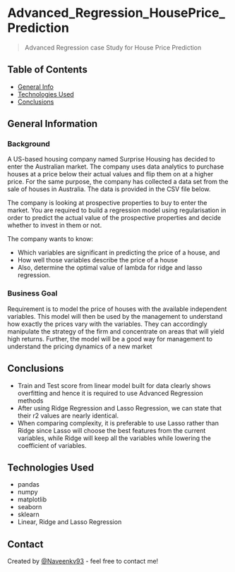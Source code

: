 # Advanced_Regression_HousePrice_Prediction
> Advanced Regression case Study for House Price Prediction


## Table of Contents
* [General Info](#general-information)
* [Technologies Used](#technologies-used)
* [Conclusions](#conclusions)

<!-- You can include any other section that is pertinent to your problem -->

## General Information

### Background
A US-based housing company named Surprise Housing has decided to enter the Australian market. The company uses data analytics to purchase houses at a price below their actual values and flip them on at a higher price. For the same purpose, the company has collected a data set from the sale of houses in Australia. The data is provided in the CSV file below. 

The company is looking at prospective properties to buy to enter the market. You are required to build a regression model using regularisation in order to predict the actual value of the prospective properties and decide whether to invest in them or not.


The company wants to know:
- Which variables are significant in predicting the price of a house, and
- How well those variables describe the price of a house
- Also, determine the optimal value of lambda for ridge and lasso regression.

### Business Goal 

Requirement is to model the price of houses with the available independent variables. This model will then be used by the management to understand how exactly the prices vary with the variables. They can accordingly manipulate the strategy of the firm and concentrate on areas that will yield high returns. Further, the model will be a good way for management to understand the pricing dynamics of a new market

<!-- You don't have to answer all the questions - just the ones relevant to your project. -->

## Conclusions
- Train and Test score from linear model built for data clearly shows overfitting and hence it is required to use Advanced Regression methods
- After using Ridge Regression and Lasso Regression, we can state that their r2 values are nearly identical.
- When comparing complexity, it is preferable to use Lasso rather than Ridge since Lasso will choose the best features from the current variables, while Ridge will keep all the variables while lowering the coefficient of variables.

<!-- You don't have to answer all the questions - just the ones relevant to your project. -->


## Technologies Used
- pandas 
- numpy
- matplotlib
- seaborn
- sklearn
- Linear, Ridge and Lasso Regression

<!-- As the libraries versions keep on changing, it is recommended to mention the version of library used in this project -->


## Contact
Created by [@Naveenkv93](https://github.com/Naveenkv93) - feel free to contact me!


<!-- Optional -->
<!-- ## License -->
<!-- This project is open source and available under the [... License](). -->

<!-- You don't have to include all sections - just the one's relevant to your project -->
